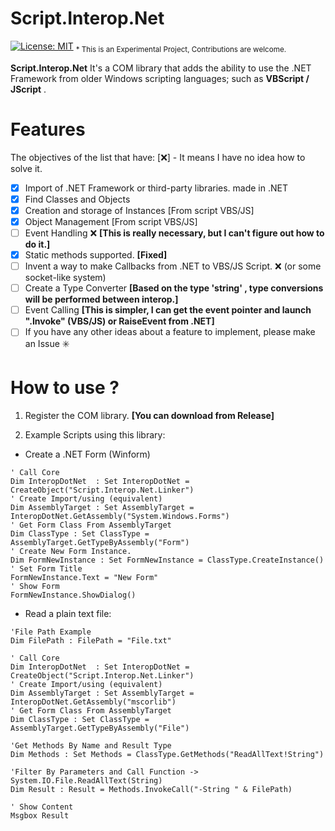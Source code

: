 # Script.Interop.Net 
[![License: MIT](https://img.shields.io/badge/License-MIT-green.svg)](https://github.com/dotnet/winforms/blob/main/LICENSE.TXT) <sub>* This is an Experimental Project, Contributions are welcome.</sub>

**Script.Interop.Net** It's a COM library that adds the ability to use the .NET Framework from older Windows scripting languages; such as **VBScript / JScript** .

# Features

The objectives of the list that have: [❌] - It means I have no idea how to solve it.

- [x] Import of .NET Framework or third-party libraries. made in .NET
- [x] Find Classes and Objects
- [x] Creation and storage of Instances [From script VBS/JS]
- [x] Object Management [From script VBS/JS]
- [ ] Event Handling  ❌ **[This is really necessary, but I can't figure out how to do it.]**
- [x] Static methods supported. **[Fixed]**
- [ ] Invent a way to make Callbacks from .NET to VBS/JS Script. ❌ (or some socket-like system)
- [ ] Create a Type Converter **[Based on the type 'string' , type conversions will be performed between interop.]**
- [ ] Event Calling **[This is simpler, I can get the event pointer and launch ".Invoke" (VBS/JS) or RaiseEvent from .NET]**
- [ ] If you have any other ideas about a feature to implement, please make an Issue ✳️

# How to use ?

1. Register the COM library. **[You can download from Release]** 
     
2. Example Scripts using this library:

- Create a .NET Form (Winform)

```VBScript
' Call Core
Dim InteropDotNet  : Set InteropDotNet = CreateObject("Script.Interop.Net.Linker")
' Create Import/using (equivalent)
Dim AssemblyTarget : Set AssemblyTarget = InteropDotNet.GetAssembly("System.Windows.Forms")
' Get Form Class From AssemblyTarget 
Dim ClassType : Set ClassType = AssemblyTarget.GetTypeByAssembly("Form")
' Create New Form Instance.
Dim FormNewInstance : Set FormNewInstance = ClassType.CreateInstance()
' Set Form Title
FormNewInstance.Text = "New Form"
' Show Form
FormNewInstance.ShowDialog()
```

- Read a plain text file:

```VBScript
'File Path Example
Dim FilePath : FilePath = "File.txt"

' Call Core
Dim InteropDotNet  : Set InteropDotNet = CreateObject("Script.Interop.Net.Linker")
' Create Import/using (equivalent)
Dim AssemblyTarget : Set AssemblyTarget = InteropDotNet.GetAssembly("mscorlib")
' Get Form Class From AssemblyTarget 
Dim ClassType : Set ClassType = AssemblyTarget.GetTypeByAssembly("File")

'Get Methods By Name and Result Type
Dim Methods : Set Methods = ClassType.GetMethods("ReadAllText!String")

'Filter By Parameters and Call Function -> System.IO.File.ReadAllText(String)
Dim Result : Result = Methods.InvokeCall("-String " & FilePath)

' Show Content
Msgbox Result
```
